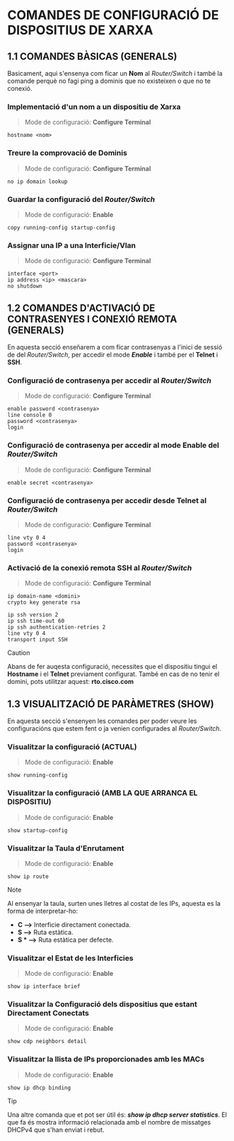 # COMANDES DE CONFIGURACIÓ DE DISPOSITIUS DE XARXA
## 1.1 COMANDES BÀSICAS (GENERALS)
Basicament, aqui s'ensenya com ficar un **Nom** al *Router/Switch* i també la comande perquè no fagi ping a dominis que no existeixen o que no te conexió.

### Implementació d'un nom a un dispositiu de Xarxa
> Mode de configuració: **Configure Terminal**
```
hostname <nom>
```

### Treure la comprovació de Dominis
> Mode de configuració: **Configure Terminal**
```
no ip domain lookup
```

### Guardar la configuració del *Router/Switch*
> Mode de configuració: **Enable**
```
copy running-config startup-config
```

### Assignar una IP a una Interficie/Vlan
> Mode de configuració: **Configure Terminal**
```
interface <port>
ip address <ip> <mascara>
no shutdown
```

## 1.2 COMANDES D'ACTIVACIÓ DE CONTRASENYES I CONEXIÓ REMOTA (GENERALS)
En aquesta secció enseñarem a com ficar contrasenyas a l'inici de sessió de del *Router/Switch*, per accedir el mode ***Enable*** i també per el **Telnet** i **SSH**.

### Configuració de contrasenya per accedir al *Router/Switch*
> Mode de configuració: **Configure Terminal**
```
enable password <contrasenya>
line console 0
password <contrasenya>
login
```

### Configuració de contrasenya per accedir al mode **Enable** del *Router/Switch*
> Mode de configuració: **Configure Terminal**
```
enable secret <contrasenya>
```

### Configuració de contrasenya per accedir desde **Telnet** al *Router/Switch*
> Mode de configuració: **Configure Terminal**
```
line vty 0 4
password <contrasenya>
login 
```

### Activació de la conexió remota **SSH** al *Router/Switch*
> Mode de configuració: **Configure Terminal**
```
ip domain-name <domini>
crypto key generate rsa

ip ssh version 2
ip ssh time-out 60
ip ssh authentication-retries 2
line vty 0 4
transport input SSH
```
> [!CAUTION]
> Abans de fer auqesta configuració, necessites que el dispositiu tingui el **Hostname** i el **Telnet** previament configurat. 
> També en cas de no tenir el domini, pots utilitzar aquest: **rto.cisco.com**

## 1.3 VISUALITZACIÓ DE PARÀMETRES (SHOW)
En aquesta secció s'ensenyen les comandes per poder veure les configuracións que estem fent o ja venien configurades al *Router/Switch*.

### Visualitzar la configuració (ACTUAL)
> Mode de configuració: **Enable**
```
show running-config
```

### Visualitzar la configuració (AMB LA QUE ARRANCA EL DISPOSITIU)
> Mode de configuració: **Enable**
```
show startup-config
```

### Visualitzar la Taula d'Enrutament
> Mode de configuració: **Enable**
```
show ip route
```
> [!NOTE]
> Al ensenyar la taula, surten unes lletres al costat de les IPs, aquesta es la forma de interpretar-ho:
> - **C -->** Interficie directament conectada.
> - **S -->** Ruta estàtica.
> - **S * -->** Ruta estàtica per defecte.

### Visualitzar el Estat de les Interficies
> Mode de configuració: **Enable**
```
show ip interface brief
```

### Visualitzar la Configuració dels dispositius que estant Directament Conectats
> Mode de configuració: **Enable**
```
show cdp neighbors detail
```

### Visualitzar la llista de IPs proporcionades amb les MACs
> Mode de configuració: **Enable**
```
show ip dhcp binding
```
> [!TIP]
> Una altre comanda que et pot ser útil és: ***show ip dhcp server statistics***. El que fa és mostra informació relacionada amb el nombre de missatges DHCPv4 que s'han enviat i rebut.

